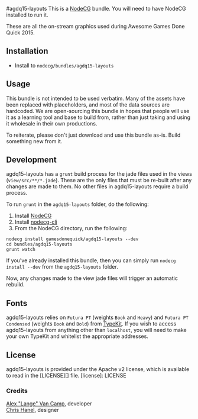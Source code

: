 #agdq15-layouts
This is a [NodeCG](http://github.com/nodecg/nodecg) bundle. You will need to have NodeCG installed to run it.

These are all the on-stream graphics used during Awesome Games Done Quick 2015.

## Installation
- Install to `nodecg/bundles/agdq15-layouts`

## Usage
This bundle is not intended to be used verbatim. Many of the assets have been replaced with placeholders, and
most of the data sources are hardcoded. We are open-sourcing this bundle in hopes that people will use it as a
learning tool and base to build from, rather than just taking and using it wholesale in their own productions.

To reiterate, please don't just download and use this bundle as-is. Build something new from it.

## Development
agdq15-layouts has a `grunt` build process for the jade files used in the views (`view/src/**/*.jade`).
These are the only files that must be re-built after any changes are made to them.
No other files in agdq15-layouts require a build process.

To run `grunt` in the `agdq15-layouts` folder, do the following:

1. Install [NodeCG](http://github.com/nodecg/nodecg)
2. Install [nodecg-cli](http://github.com/nodecg/nodecg-cli)
3. From the NodeCG directory, run the following:

  ```
  nodecg install gamesdonequick/agdq15-layouts --dev
  cd bundles/agdq15-layouts
  grunt watch
  ```

If you've already installed this bundle, then you can simply run `nodecg install --dev` from the `agdq15-layouts` folder.

Now, any changes made to the view jade files will trigger an automatic rebuild.

## Fonts
agdq15-layouts relies on `Futura PT` (weights `Book` and `Heavy`) and `Futura PT Condensed` (weights `Book` and `Bold`) from [TypeKit](https://typekit.com/).
If you wish to access agdq15-layouts from anything other than `localhost`, you will need to make your own TypeKit
and whitelist the appropriate addresses.

## License
agdq15-layouts is provided under the Apache v2 license, which is available to read in the [LICENSE][] file.
[license]: LICENSE

### Credits
[Alex "Lange" Van Camp](http://alexvan.camp), developer  
[Chris Hanel](http://chrishanel.com/), designer